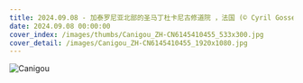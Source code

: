 ```yaml
---
title: 2024.09.08 - 加泰罗尼亚北部的圣马丁杜卡尼古修道院 ，法国 (© Cyril Gosselin/Getty Images)
date: 2024.09.08 00:00:00
cover_index: /images/thumbs/Canigou_ZH-CN6145410455_533x300.jpg
cover_detail: /images/Canigou_ZH-CN6145410455_1920x1080.jpg
---
```


![Canigou](/images/Canigou_ZH-CN6145410455_1920x1080.jpg)
